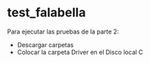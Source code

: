 # test_falabella

Para ejecutar las pruebas de la parte 2:
- Descargar carpetas
- Colocar la carpeta Driver en el Disco local C